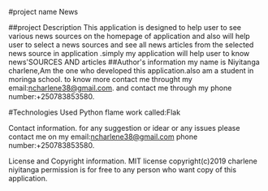 #project name
News

##project Description
This application  is designed to help user to see various news sources on the homepage of application and also will help user to select a news sources and see all news articles from the selected news source in application .simply  my application will help user to know news'SOURCES AND articles
##Author's information
my name is Niyitanga charlene,Am the one who developed this application.also am a student in moringa school.
to know more contact me throught my email:ncharlene38@gmail.com. and contact me through my phone number:+250783853580.

#Technologies Used
Python flame work called:Flak

Contact information.
for any suggestion or idear or any issues please contact me on my email:ncharlene38@gmail.com phone number:+250783853580.

License and Copyright information.
MIT license copyright(c)2019 charlene niyitanga permission is for free to any person who want copy of this application.